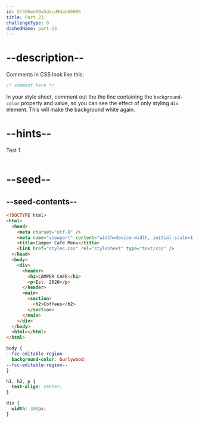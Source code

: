 ```yaml
---
id: 5f356ed60a5decd94ab66986
title: Part 23
challengeType: 0
dashedName: part-23
---
```


# --description--

Comments in CSS look like this:

```css
/* comment here */
```

In your style sheet, comment out the the line containing the `background-color` property and value, so you can see the effect of only styling `div` element. This will make the background white again.

# --hints--

Test 1

```js

```

# --seed--

## --seed-contents--

```html
<!DOCTYPE html>
<html>
  <head>
    <meta charset="utf-8" />
    <meta name="viewport" content="width=device-width, initial-scale=1.0" />
    <title>Camper Cafe Menu</title>
    <link href="styles.css" rel="stylesheet" type="text/css" />
  </head>
  <body>
    <div>
      <header>
        <h1>CAMPER CAFE</h1>
        <p>Est. 2020</p>
      </header>
      <main>
        <section>
          <h2>Coffees</h2>
        </section>
      </main>
    </div>
  </body>
  <html></html>
</html>
```

```css
body {
--fcc-editable-region--
  background-color: burlywood;
--fcc-editable-region--
}

h1, h2, p {
  text-align: center;
}

div {
  width: 300px;
}
```
